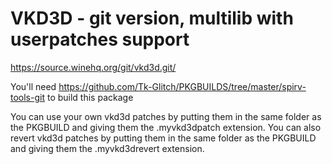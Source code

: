 # VKD3D - git version, multilib with userpatches support

https://source.winehq.org/git/vkd3d.git/

You'll need https://github.com/Tk-Glitch/PKGBUILDS/tree/master/spirv-tools-git to build this package

You can use your own vkd3d patches by putting them in the same folder as the PKGBUILD and giving them the .myvkd3dpatch extension.
You can also revert vkd3d patches by putting them in the same folder as the PKGBUILD and giving them the .myvkd3drevert extension.
